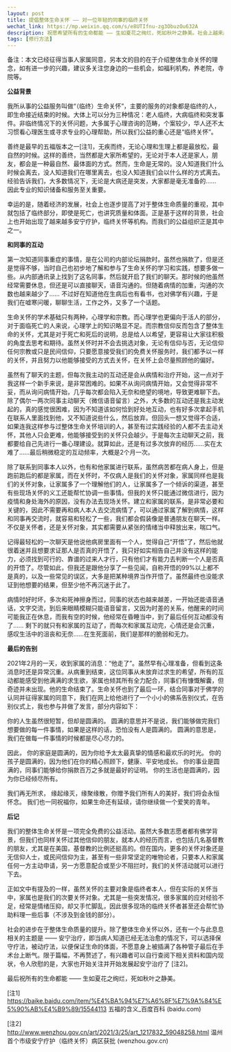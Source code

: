```yaml
---
layout: post
title: 提倡整体生命关怀 —— 对一位年轻的同事的临终关怀
wechat_link: https://mp.weixin.qq.com/s/e8UTIfnu-zg3ObuzOu632A
description: 祝愿希望所有的生命都能 —— 生如夏花之绚烂，死如秋叶之静美。社会上越来越重视整体生命质量，从出生到死亡，其中就包括了临终部分，即使是死亡，也要讲究质量和体面。
tags: [修行方法]
---
```


备注：本文已经征得当事人家属同意，另本文的目的在于介绍整体生命关怀的理念，如有进一步的兴趣，建议多关注您身边的一些机会，如福利机构，养老院，寺院等。

**公益背景**

我所从事的公益服务叫做“（临终）生命关怀”，主要的服务的对象都是临终的人，即生命接近结束的时候。大体上可以分为三种情况：老人临终，大病临终和突发事件。非临终情况下的关怀问题，大多属于心理咨询的范畴，个案较少，华人还不太习惯看心理医生或寻求专业的心理帮助，所以我们公益的重心还是“临终关怀”。

善终是最早的五福版本之一[注1]，无疾而终，无论心理和生理上都是最放松，最自然的时候。这样的善终，当然都是大家所希望的，无论对于本人还是家人，朋友，都会是一种最自然、最体面的方式。然而，生命是无常的。没人知道我们什么时候会离去，没人知道我们在哪里离去，也没人知道我们会以什么样的方式离去。经验告诉我们，大多数情况下，无论是大病还是突发，大家都是毫无准备的…… 因此专业的知识储备和服务至关重要。

幸运的是，随着经济的发展，社会上也逐步提高了对于整体生命质量的重视，其中就包括了临终部分，即使是死亡，也讲究质量和体面。正是基于这样的背景，社会上也开始出现了越来越多安宁疗护，临终关怀等机构。而我们的公益组织正是其中之一。

**和同事的互动**

第一次知道同事重症的事情，是在公司的内部论坛捐款时。虽然也捐款了，但是还是觉得不够，当时自己也初步地了解和参与了生命关怀的学习和实践，想要多做一些。从内部通讯录上找到了这名同事，然后就开启了我们的聊天。那时候的他虽然经常需要休息，但还是可以直接聊天，语音沟通的。但随着病情的加重，沟通的次数也越来越少了…… 不过好在知道他在生病后也有看书，也对佛学有兴趣，于是我们在嘘寒问暖，聊聊生活，工作之外，又多了一个话题。

生命关怀的学术基础只有两种，心理学和宗教。而心理学也更偏向于活人的部分，对于面临死亡的人来说，心理学上的知识略显不足。而宗教信仰反而包含了整体生命的关怀，尤其是对于死亡和死后的说明，总是给人以希望，更容易让大家往积极的角度去思考和期待。虽然关怀时并不会去挑选对象，无论有信仰与否，无论信仰任何宗教或只是民间信仰，只要愿意接受我们的免费关怀服务时，我们都予以一样的关怀，并且努力以他能够接受的方式去关怀，在关怀上会尽量照顾他的偏好。

虽然有了聊天的主题，但每次我主动的互动还是会从病情和治疗开始，这一点对于我这样一个新手来说，是非常困难的。如果不从询问病情开始，又会觉得非常不妥，而从询问病情开始，几乎每次都会陷入无奈和绝望的境地，导致更难聊下去。除了偶尔一两次同事主动聊天（微信语音留言）之外，大多数的互动还是我主动发起的，真的感觉很困难，因为不知道该如何恰到好处地互动，也有好多次拿起手机在联系人里面找到他，又不知道说些什么，然后放弃。但回头一想又觉得不合适，如果连我这样参与过整体生命关怀培训的人，甚至有过实践经验的人都不去主动关怀，其他人只会更难，他能够接受到的关怀只会越少。于是每次主动聊天之前，我都要给自己先进行一番心理建设。就算如此，还是有过多次放弃的经历……实在太难了……最后稍微稳定的互动频率，大概是2个月一次。

除了联系到同事本人以外，也有和他家属进行联系，虽然病苦都在病人身上，但是跑前跑后的都是家属，而在关怀时，不仅病人是我们的关怀对象，家属同样也是我们的关怀对象，让家属多了一个理解他们的人，让家属多了一个倾诉的渠道，甚至有些现场关怀的义工还能帮忙协调一些事情。但我的关怀只能通过微信进行，因为疫情和身处海外的原因，没有办法去现场关怀。建立和家属的联系，是非常必要和关键的，因此不需要再和病人本人去交流病情了，可以通过家属了解到病情，这样和同事再交流时，就容易和轻松了一些，我们都会假装像是普通朋友在聊天一样。不仅是关怀者，还是关怀对象，其实都需要从紧张的情绪当中释放出来，喘口气。

记得最轻松的一次聊天是他说他病房里面有一个人，觉得自己“开悟”了，然后他就很着迷并且想要求证那人是否真的开悟了，我只好如实相告自己并没有这样的能力，必须找到可行的、靠谱的过来人才行，只有他们才有能力去判断一个人是否真的开悟了。尽管如此，但我还是跟他分享了一些见闻，自称开悟的99%以上都不是真的，以及一些常见的误区，大多是把某种境界当作开悟了。虽然最终也没能求证到他想要的结果，但至少他不再沉迷于此了。

病情时好时坏，多次和死神擦身而过，同事的状态也越来越差，一开始还能语音通话，文字交流，到后来眼睛模糊只能语音留言，又因为时差的关系，他醒来的时间可能我正在休息，而我有空的时候，他经常在昏睡当中，到了最后任何互动都没有了…… 剩下的就只有和家属的互动了，而每次和家属互动完，心情还是会沉重，感叹生活中的沮丧和无奈……在生死面前，我们是那样的脆弱和无力。

**最后的告别**

2021年2月的一天，收到家属的消息：“他走了”。虽然早有心理准备，但看到这条消息时还是异常沉重。从病重到结束，这位同事从未放弃过求生的希望，所有的互动都能感受到他满满的求生欲，家属也倾其所有全力配合，同事们有慷慨解囊，但奇迹并未出现。他的生命结束了。生命关怀也到了最后一环，结合同事对于佛学的认同并征得家属的同意下，我们在网上给他进行了一个小小的佛系告别仪式，在告别仪式上，我也参与并做了发言，部分内容如下：

你的人生虽然很短暂，但却是圆满的。
圆满的意思并不是说，我们能够做完我们想要做的每一件事情，如果是这样的话，恐怕没有人是圆满的。
圆满的意思是，我们在做每一件事情的时候都是尽心尽力的。

因此，
你的家庭是圆满的，因为你给予太太最真挚的情感和最欢乐的时光。
你的孩子是圆满的，因为他们在你的精心照顾下，健康、平安地成长。
你的事业是圆满的，同事们能够给你捐款百万之多就是最好的证明。
你的生活也是圆满的，因为你已经倾尽所有。

我们再无所求，
缘起缘灭，缘聚缘散，你赠予我们所有人的美好，我们将会永恒怀念。
我们也一同祝福你，如果生命还有延续，请你继续做一个爱笑的青年。

**后记**

我们的整体生命关怀是一项完全免费的公益活动。虽然大多数志愿者都有佛学背景，但我们也同样关怀过其他信仰的朋友，就本人的经历而言，也包括几名基督教的朋友，尤其是在美国，基督教的比例还挺高的。但在国内，更多的关怀对象还是无信仰人士，或民间信仰为主，甚至有一些非常坚定的唯物论者，只要本人和家属任何一方主动申请，另一方愿意配合或至少不阻拦时，我们的关怀活动就可以进行下去。

正如文中有提及的一样，虽然关怀的主要对象是临终者本人，但在实际的关怀当中，家属也是我们的次要关怀对象。尤其是一些突发情况，很多家属的应对经验不足，经常是情绪压抑，却又手忙脚乱，因此很多现场的临终关怀者甚至还会帮忙协助料理一些后事（不涉及到金钱的部分）。

社会的进步在于整体生命质量的提升。除了整体生命关怀以外，还有一个与此息息相关的主题是 —— 安宁治疗，即当病人知道已经无法治愈的情况下，可以选择保守疗法，被动疗法，以便保证生命的体面，不愿意身上被插满了各种管子最后在手术台上断气。限于篇幅，不再赘述了，有兴趣者可以自行查阅下相关资料和国内现状，令人欣慰的是，大家也开始关注并开始发展起安宁治疗了 [注2]。

最后祝所有的生命都能 —— 生如夏花之绚烂，死如秋叶之静美。

[注1]
https://baike.baidu.com/item/%E4%BA%94%E7%A6%8F%E7%9A%84%E5%90%AB%E4%B9%89/15544113
五福的含义_百度百科 (baidu.com)

[注2]
http://www.wenzhou.gov.cn/art/2021/3/25/art_1217832_59048258.html
温州首个市级安宁疗护（临终关怀）病区获批 (wenzhou.gov.cn)
